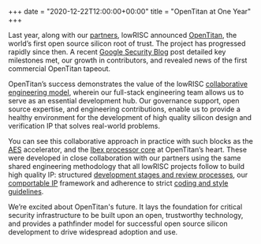 +++
date = "2020-12-22T12:00:00+00:00"
title = "OpenTitan at One Year"
+++

Last year, along with our [partners](https://opentitan.org/#partners), lowRISC announced [OpenTitan](https://opentitan.org/), the world’s first open source silicon root of trust. The project has progressed rapidly since then. A recent [Google Security Blog](https://security.googleblog.com/2020/12/opentitan-at-one-year-open-source.html) post detailed key milestones met, our growth in contributors, and revealed news of the first commercial OpenTitan tapeout.

OpenTitan’s success demonstrates the value of the lowRISC [collaborative engineering model](https://royalsociety.org/-/media/policy/projects/digital-technology-and-the-planet/digital-technology-and-the-planet-report.pdf#page=65), wherein our full-stack engineering team allows us to serve as an essential development hub. Our governance support, open source expertise, and engineering contributions, enable us to provide a healthy environment for the development of high quality silicon design and verification IP that solves real-world problems.

You can see this collaborative approach in practice with such blocks as the [AES](https://github.com/lowRISC/opentitan/tree/master/hw/ip/aes) accelerator, and the [Ibex processor core](https://github.com/lowRISC/ibex) at OpenTitan’s heart. These were developed in close collaboration with our partners using the same shared engineering methodology that all lowRISC projects follow to build high quality IP: structured [development stages and review processes](https://docs.opentitan.org/doc/project/development_stages/), our [comportable IP](https://docs.opentitan.org/doc/rm/comportability_specification/) framework and adherence to strict [coding and style guidelines](https://docs.opentitan.org/doc/rm/).

We’re excited about OpenTitan's future. It lays the foundation for critical security infrastructure to be built upon an open, trustworthy technology, and provides a pathfinder model for successful open source silicon development to drive widespread adoption and use.
